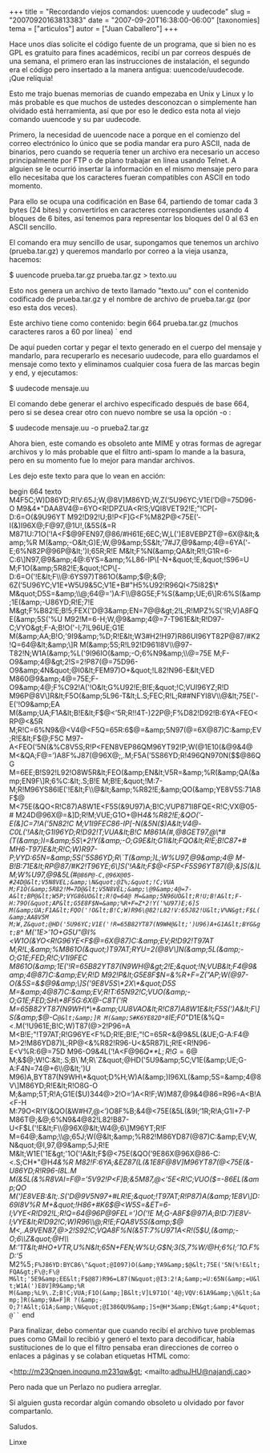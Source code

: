 +++
title = "Recordando viejos comandos: uuencode y uudecode"
slug = "20070920163813383"
date = "2007-09-20T16:38:00-06:00"
[taxonomies]
tema = ["articulos"]
autor = ["Juan Caballero"]
+++

Hace unos días solicite el código fuente de un programa, que si bien no
es GPL es gratuito para fines académicos, recibí un par correos después
de una semana, el primero eran las instrucciones de instalación, el
segundo era el código pero insertado a la manera antigua:
uuencode/uudecode. ¡Que reliquia!

<!-- more -->
Esto me trajo buenas memorias de cuando empezaba en Unix y Linux y lo
más probable es que muchos de ustedes desconozcan o simplemente han
olvidado está herramienta, así que por eso le dedico esta nota al viejo
comando uuencode y su par uudecode.

Primero, la necesidad de uuencode nace a porque en el comienzo del
correo electrónico lo único que se podia mandar era puro ASCII, nada de
binarios, pero cuando se requería tener un archivo era necesario un
acceso principalmente por FTP o de plano trabajar en línea usando
Telnet. A alguien se le ocurrió insertar la información en el mismo
mensaje pero para ello necesitaba que los caracteres fueran compatibles
con ASCII en todo momento.

Para ello se ocupa una codificación en Base 64, partiendo de tomar cada
3 bytes (24 bites) y convertirlos en caracteres correspondientes usando
4 bloques de 6 bites, así tenemos para representar los bloques del 0 al
63 en ASCII sencillo.

El comando era muy sencillo de usar, supongamos que tenemos un archivo
(prueba.tar.gz) y queremos mandarlo por correo a la vieja usanza,
hacemos:

$ uuencode prueba.tar.gz prueba.tar.gz \> texto.uu

Esto nos genera un archivo de texto llamado "texto.uu" con el contenido
codificado de prueba.tar.gz y el nombre de archivo de prueba.tar.gz (por
eso esta dos veces).

Este archivo tiene como contenido: begin 664 prueba.tar.gz (muchos
caracteres raros a 60 por línea) \` end

De aquí pueden cortar y pegar el texto generado en el cuerpo del mensaje
y mandarlo, para recuperarlo es necesario uudecode, para ello guardamos
el mensaje como texto y eliminamos cualquier cosa fuera de las marcas
begin y end, y ejecutamos:

$ uudecode mensaje.uu

El comando debe generar el archivo especificado después de base 664,
pero si se desea crear otro con nuevo nombre se usa la opción -o :

$ uudecode mensaje.uu -o prueba2.tar.gz

Ahora bien, este comando es obsoleto ante MIME y otras formas de agregar
archivos y lo más probable que el filtro anti-spam lo mande a la basura,
pero en su momento fue lo mejor para mandar archivos.

Les dejo este texto para que lo vean en acción:

begin 664 texto
M4F5C;W)D86YD;R!V:65J;W,@8V\]M86YD;W,Z(‘5U96YC;V1E(’D@=75D96-O
M9&4*"DAA8V4@=6YO\<R!DPZUA\<R!S;VQI8VET92!E;"!CP\[-D:6=O(&9U96YT
M92!D92!U;B!P\<F\]G\<F%M82P@\<75E(’-I(&)I96X@;F@97,@1U!,(&5S(&=R
M871U:71O(’!A\<F$@9FEN97,@86/#H61E;6EC;W,L(')E8VEBPZT@=6X@&lt;&amp;%R M(&amp;-O&lt;G)E;W,@9&amp;5S&lt;'7#J7,@9&amp;4@=6YA('-E;6%N82P@96P@&lt;')I;65R;R!E M&lt;F%N(&amp;QA&lt;R!I;G1R=6-C:6\]N97,@9&amp;4@:6YS=&amp;%L86-IP\[-N+&quot;!E;&quot;!S96=U M;F1O(&amp;5R82!E;&quot;!CP\[-D:6=O('!E&lt;F\\@:6YS97)T861O(&amp;$@;&@; 6Z(’5U96YC;V1E+W5U9&5C;V1E+B#"H5%U92!R96QI\<75I82$\* M&quot;D5S=&amp;\\@;64@=')A:F\\@8G5E;F%S(&amp;UE;6\]R:6%S(&amp;1E(&amp;-U86YD;R!E;7!E M&gt;F%B82!E;B!5;FEX('D@3&amp;EN=7@@&gt;2!L;R!MPZ%S('!R;V)A8FQE(&amp;5S('%U M92!M=6-H;W,@9&amp;4@=7-T961E&lt;R!D97-C;VYO&gt;F-A;B!O('-I;7!L96UE;G1E M(&amp;AA;B!O;'9I9&amp;%D;R!E&lt;W3#H2!H97)R86UI96YT82P@87/#K2!Q=64@&lt;&amp;\]R M(&amp;5S;R!L92!D961I8V\\@97-T82!N;W1A(&amp;%L('9I96IO(&amp;-O;6%N9&amp;\\@=75E M;F-O9&amp;4@&gt;2!S=2!P87(@=75D96-O9&amp;4N&quot;@I0&lt;FEM97)O+&quot;!L82!N96-E&lt;VED M860@9&amp;4@=75E;F-O9&amp;4@;F%C92!A('!O&lt;G%U92!E;B!E;&quot;!C;VUI96YZ;R!D M96P@8V\]R&lt;F5O(&amp;5L96-T&lt;L.S;FEC;R!L;R##NFYI8V\\@&lt;75E('-E('!O9&amp;EA M(&amp;UA;F1A&lt;B!E&lt;F$@\<’5R;R!!4T-)22P@;F%D82!D92!B:6YA\<FEO\<RP@\<&5R
M;R!C=6%N9&@\<V4@\<F5Q=65R:6$@=&amp;5N97(@=6X@87)C:&amp;EV;R!E&lt;F$@;F5C
M97-A\<FEO(’5N(&%C8V5S;R!P\<FEN8VEP86QM96YT92!P;W(@1E10(&@9&4@
M\<&QA;F@=’)A8F%J87(@96X@;,.M;F5A(’5S86YD;R!496QN970N($$@86QG M=6EE;B!S92!L92!O8W5R&lt;FEO(&amp;EN&lt;V5R=&amp;%R(&amp;QA(&amp;EN9F\]R;6%C:&lt;.S;B!E M;B!E;&quot;!M:7-M;R!M96YS86IE('!E&lt;F\\@&lt;&amp;%R82!E;&amp;QO(&amp;YE8V5S:71A8F$@
M\<75E(&QO\<R!C87)A8W1E\<F5S(&9U97)A;B!C;VUP871I8FQE\<R!C;VX@05-#
M24D@96X@=&\]D;R!M;VUE;G1O+@H*4&%R82!E;&QO(’-E(&\]C=7!A(’5N82!C
M;V1I9FEC86-IP\[-N(&5N($)A&lt;V4@-C0L('!A&lt;G1I96YD;R!D92!T;VUA&lt;B!C M861A(#,@8GET97,@\*#(T(&amp;)I=&amp;5S\*2!Y(&amp;-O;G9E&lt;G1I&lt;FQO&lt;R!E;B!C87+# MH6-T97)E&lt;R!C;W)R97-P;VYD:65N=&amp;5S('5S86YD;R\`T(&amp;)L;W%U97,@9&amp;4@ M-B!B:71E&lt;RP@87/#K2!T96YE;6\]S('!A&lt;F$@\<F5P\<F5S96YT87(@;&\]S(&)L
M;W%U97,@9&amp;5L(#`@86P@-C,@96X@05-#24D@&lt;V5N8VEL;&amp;\N&quot;@I%;&quot;!C;VUA M;F1O(&amp;5R82!M=7D@&lt;V5N8VEL;&amp;\@9&amp;4@=7-A&lt;BP@&lt;W5P;VYG86UO&lt;R!Q=64@ M=&amp;5N96UO&lt;R!U;B!A&lt;F-H:79O(&quot;AP&lt;G5E8F$N=&amp;%R+F=Z*2!Y('%U97)E;6]S M(&amp;UA;F1A&lt;FQO('!O&lt;B!C;W)R96\@82!L82!V:65J82!U&lt;V%N&gt;F$L(&amp;AA8V5M M;W,Z&quot;@HD('5U96YC;V1E('!R=65B82YT87(N9WH@&lt;')U96)A+G1A&lt;BYG&gt;B`^
M(’1E\>’1O+G5U"@I%\<W1O(&YO\<R!G96YE\<F$@=6X@87)C:&amp;EV;R!D92!T97AT M;R!L;&amp;%M861O(&quot;)T97AT;RYU=2(@8V\]N(&amp;5L(&amp;-O;G1E;FED;R!C;V1I9FEC M861O(&amp;1E('!R=65B82YT87(N9WH@&gt;2!E;&quot;!N;VUB&lt;F4@9&amp;4@87)C:&amp;EV;R!D M92!P&lt;G5E8F$N=&%R+F=Z("AP;W(@97-O(&5S=&$@9&amp;\]S('9E8V5S\*2X\*&quot;D5S M=&amp;4@87)C:&amp;EV;R!T:65N92!C;VUO(&amp;-O;G1E;FED;SH\*8F5G:6X@-C8T('!R M=65B82YT87(N9WH\*\*&amp;UU8VAO&lt;R!C87)A8W1E&lt;F5S(')A&lt;F\]S(&amp;$@-C`@&lt;&amp;]R M(&amp;S#K6YE82D*8`IE;F0*"D1E(&%Q=\<.M(‘!U961E;B!C;W)T87(@\>2!P96=A
M\<B!E;"!T97AT;R!G96YE\<F%D;R!E;B!E;"!C=65R\<&@9&5L(&UE;G-A:F4@
M\>2!M86YD87)L;RP@\<&%R82!R96-U\<&5R87)L;R!E\<R!N96-E\<V%R:6@=75D
M96-O9&4L(’!A\<F@96*Q**L*; *R*!*G* = 6@
M;&$@;W!C:&lt;.S;B\`M;R\`Z&quot;@HD('5U9&amp;5C;V1E(&amp;UE;G-A:F4N=74@+6\\@&lt;')U M96)A,BYT87(N9WH\*&quot;D%H;W)A(&amp;)I96XL(&amp;5S=&amp;4@8V\]M86YD;R!E&lt;R!O8G-O M;&amp;5T;R!A;G1E($U)344@\>2!O=‘)A\<R!F;W)M87,@9&amp;4@86=R96=A\<B!A\<F-H
M:79O\<R!Y(&QO(&W#H7,@\<’)O8F%B;&4@\<75E(&5L(&9I;‘1R;R!A;G1I+7-P
M86T@;&@;6%N9&4@82!L82!B87-U\<F$L('!E&lt;F\\@96X@&lt;W4@;6\]M96YT;R!F M=64@;&amp;\\@;65J;W(@&lt;&amp;%R82!M86YD87(@87)C:&amp;EV;W,N&quot;@I,97,@9&amp;5J;R!E M&lt;W1E('1E&gt;'1O('!A&lt;F$@\<75E(&QO(’9E86X@96X@86-C:\<.S;CH*"@H*4&%R
M82!F:6YA;&EZ87(L(&1E8F@8V\]M96YT87(@\<75E(&-U86YD;R!R96-I8L.M
M(&5L(&%R8VAI=F@=’5V92!P\<F\]B;&5M87,@\<’5E\<R!C;VUO($=-86EL(&amp;QO M(')E8VEB:&lt;.S('D@9V5N97+#LR!E;&quot;!T97AT;R!P87)A(&amp;1E8V\]D:69I8V%R M+&quot;!H86+#K6$@\<W5S=&ET=6-I;VYE\<R!D92!L;R!Q=64@96P@9FEL=’)O(’!E
M;G-A8F$@97)A;B!D:7)E8V-I;VYE&lt;R!D92!C;W)R96\\@;R!E;FQA8V5S(&amp;$@
M\<,.A9VEN87,@\>2!S92!C;VQA8F%N(&5T:7%U971A\<R!(5$U,(&amp;-O;6\\Z&quot;@H\\
M:'1T&lt;#HO+VTR,U%N&lt;65N+FEN;W%U;G$N;3(S,7%W/@H;6%I;’1O.F%D:’5*
M2%5``` ;F%J86YD:BYC86\^&quot;@I097)O(&amp;YA9&amp;$@&lt;75E('5N(%!E&lt;FQA&gt;F\@;F\@ M&lt;'5E9&amp;EE&lt;F$@87)R96=L87(N&quot;@I3:2!A;&amp;=U:65N(&amp;=U&lt;W1A(')E8V]R9&amp;%R M(&amp;%L9\.Z;B!C;VUA;F1O(&amp;]B&lt;V]L971O('4@;VQV:61A9&amp;\@&lt;&amp;]R(&amp;9A=F]R ?(&amp;-O;7!A&lt;G1A;&amp;\N&quot;@I386QU9&amp;]S+@H*3&amp;EN&gt;&amp;4*&quot;@`` ```
end

Para finalizar, debo comentar que cuando recibí el archivo tuve
problemas pues como GMail lo recibió y generó el texto para decodificar,
había sustituciones de lo que el filtro pensaba eran direcciones de
correo o enlaces a páginas y se colaban etiquetas HTML como:

\<<a href="http://m23Qnqen.inoqunq.m231qw&gt">http://m23Qnqen.inoqunq.m231qw&gt</a>;
\<mailto:adhuJHU@najandj.cao\>

Pero nada que un Perlazo no pudiera arreglar.

Si alguien gusta recordar algún comando obsoleto u olvidado por favor
compartanlo.

Saludos.

Linxe

